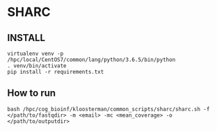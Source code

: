 # SHARC

## INSTALL
```
virtualenv venv -p /hpc/local/CentOS7/common/lang/python/3.6.5/bin/python
. venv/bin/activate
pip install -r requirements.txt
```
## How to run
```
bash /hpc/cog_bioinf/kloosterman/common_scripts/sharc/sharc.sh -f </path/to/fastqdir> -m <email> -mc <mean_coverage> -o </path/to/outputdir>
```

